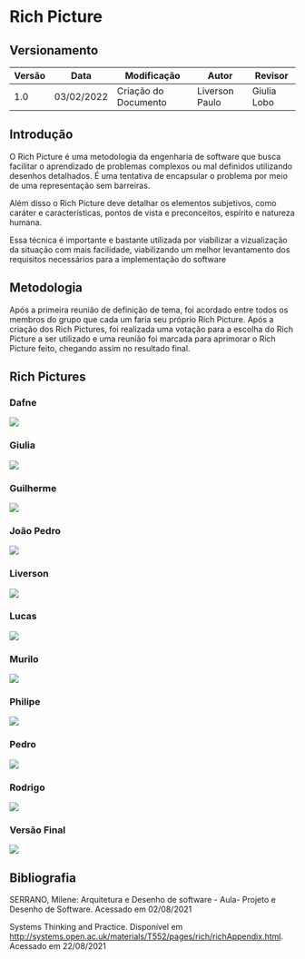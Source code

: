 # Rich Picture

## Versionamento
| Versão | Data       | Modificação          | Autor                        | Revisor |
| ------ | ---------- | -------------------- | ---------------------------- | ------- |
| 1.0    | 03/02/2022 | Criação do Documento | Liverson Paulo | Giulia Lobo |

## Introdução

O Rich Picture é uma metodologia da engenharia de software que busca facilitar o aprendizado de problemas complexos ou mal definidos utilizando desenhos detalhados. É uma tentativa de encapsular o problema por meio de uma representação sem barreiras.

Além disso o Rich Picture deve detalhar os elementos subjetivos, como caráter e características, pontos de vista e preconceitos, espírito e natureza humana.

Essa técnica é importante e bastante utilizada por viabilizar a vizualização da situação com mais facilidade, viabilizando um melhor levantamento dos requisitos necessários para a implementação do software

## Metodologia

Após a primeira reunião de definição de tema, foi acordado entre todos os membros do grupo que cada um faria seu próprio Rich Picture. Após a criação dos Rich Pictures, foi realizada uma votação para a escolha do Rich Picture a ser utilizado e uma reunião foi marcada para aprimorar o Rich Picture feito, chegando assim no resultado final.

## Rich Pictures

### Dafne

![](./../../assets/images/richPicture/rpDafne.jpg)

### Giulia

![](./../../assets/images/richPicture/rpGiuliaLobo.jpg)

### Guilherme

![](./../../assets/images/richPicture/rpGuilherme.png)

### João Pedro

![](./../../assets/images/richPicture/rpJoaoPedro.png)

### Liverson

![](./../../assets/images/richPicture/rpLivinho.png)

### Lucas

![](./../../assets/images/richPicture/rpLucasAndrade.png)

### Murilo

![](./../../assets/images/richPicture/rpMuriloGomes.jpg)

### Philipe

![](./../../assets/images/richPicture/rpPhilipeSerafim.jpg)

### Pedro

![](./../../assets/images/richPicture/rpPedro.png)

### Rodrigo

![](./../../assets/images/richPicture/rpRodrigo.png)

### Versão Final

![](./../../assets/images/richPicture/rpFinal.jpeg)

## Bibliografia

SERRANO, Milene: Arquitetura e Desenho de software - Aula- Projeto e Desenho de Software. Acessado em 02/08/2021

Systems Thinking and Practice. Disponível em http://systems.open.ac.uk/materials/T552/pages/rich/richAppendix.html. Acessado em 22/08/2021
